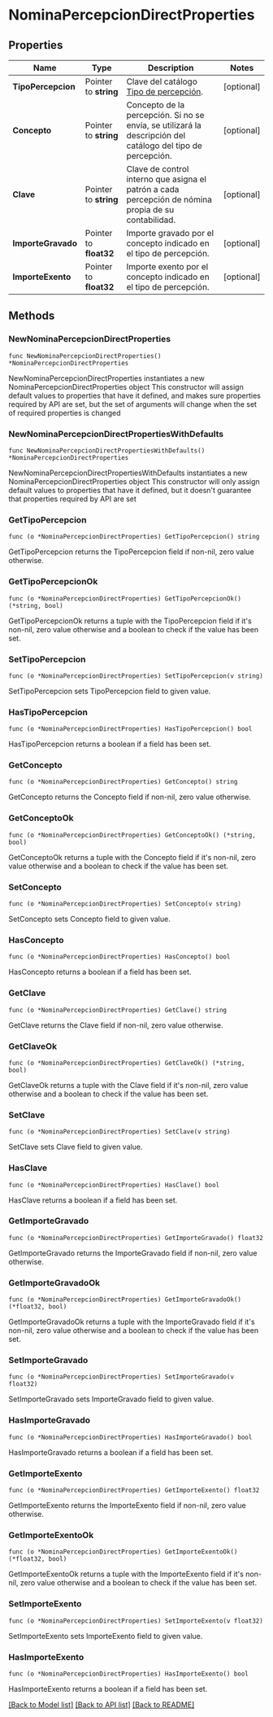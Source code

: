 # NominaPercepcionDirectProperties

## Properties

Name | Type | Description | Notes
------------ | ------------- | ------------- | -------------
**TipoPercepcion** | Pointer to **string** | Clave del catálogo [Tipo de percepción](#tipo-de-percepcion). | [optional] 
**Concepto** | Pointer to **string** | Concepto de la percepción. Si no se envía, se utilizará la descripción del catálogo del tipo de percepción. | [optional] 
**Clave** | Pointer to **string** | Clave de control interno que asigna el patrón a cada percepción de nómina propia de su contabilidad. | [optional] 
**ImporteGravado** | Pointer to **float32** | Importe gravado por el concepto indicado en el tipo de percepción. | [optional] 
**ImporteExento** | Pointer to **float32** | Importe exento por el concepto indicado en el tipo de percepción. | [optional] 

## Methods

### NewNominaPercepcionDirectProperties

`func NewNominaPercepcionDirectProperties() *NominaPercepcionDirectProperties`

NewNominaPercepcionDirectProperties instantiates a new NominaPercepcionDirectProperties object
This constructor will assign default values to properties that have it defined,
and makes sure properties required by API are set, but the set of arguments
will change when the set of required properties is changed

### NewNominaPercepcionDirectPropertiesWithDefaults

`func NewNominaPercepcionDirectPropertiesWithDefaults() *NominaPercepcionDirectProperties`

NewNominaPercepcionDirectPropertiesWithDefaults instantiates a new NominaPercepcionDirectProperties object
This constructor will only assign default values to properties that have it defined,
but it doesn't guarantee that properties required by API are set

### GetTipoPercepcion

`func (o *NominaPercepcionDirectProperties) GetTipoPercepcion() string`

GetTipoPercepcion returns the TipoPercepcion field if non-nil, zero value otherwise.

### GetTipoPercepcionOk

`func (o *NominaPercepcionDirectProperties) GetTipoPercepcionOk() (*string, bool)`

GetTipoPercepcionOk returns a tuple with the TipoPercepcion field if it's non-nil, zero value otherwise
and a boolean to check if the value has been set.

### SetTipoPercepcion

`func (o *NominaPercepcionDirectProperties) SetTipoPercepcion(v string)`

SetTipoPercepcion sets TipoPercepcion field to given value.

### HasTipoPercepcion

`func (o *NominaPercepcionDirectProperties) HasTipoPercepcion() bool`

HasTipoPercepcion returns a boolean if a field has been set.

### GetConcepto

`func (o *NominaPercepcionDirectProperties) GetConcepto() string`

GetConcepto returns the Concepto field if non-nil, zero value otherwise.

### GetConceptoOk

`func (o *NominaPercepcionDirectProperties) GetConceptoOk() (*string, bool)`

GetConceptoOk returns a tuple with the Concepto field if it's non-nil, zero value otherwise
and a boolean to check if the value has been set.

### SetConcepto

`func (o *NominaPercepcionDirectProperties) SetConcepto(v string)`

SetConcepto sets Concepto field to given value.

### HasConcepto

`func (o *NominaPercepcionDirectProperties) HasConcepto() bool`

HasConcepto returns a boolean if a field has been set.

### GetClave

`func (o *NominaPercepcionDirectProperties) GetClave() string`

GetClave returns the Clave field if non-nil, zero value otherwise.

### GetClaveOk

`func (o *NominaPercepcionDirectProperties) GetClaveOk() (*string, bool)`

GetClaveOk returns a tuple with the Clave field if it's non-nil, zero value otherwise
and a boolean to check if the value has been set.

### SetClave

`func (o *NominaPercepcionDirectProperties) SetClave(v string)`

SetClave sets Clave field to given value.

### HasClave

`func (o *NominaPercepcionDirectProperties) HasClave() bool`

HasClave returns a boolean if a field has been set.

### GetImporteGravado

`func (o *NominaPercepcionDirectProperties) GetImporteGravado() float32`

GetImporteGravado returns the ImporteGravado field if non-nil, zero value otherwise.

### GetImporteGravadoOk

`func (o *NominaPercepcionDirectProperties) GetImporteGravadoOk() (*float32, bool)`

GetImporteGravadoOk returns a tuple with the ImporteGravado field if it's non-nil, zero value otherwise
and a boolean to check if the value has been set.

### SetImporteGravado

`func (o *NominaPercepcionDirectProperties) SetImporteGravado(v float32)`

SetImporteGravado sets ImporteGravado field to given value.

### HasImporteGravado

`func (o *NominaPercepcionDirectProperties) HasImporteGravado() bool`

HasImporteGravado returns a boolean if a field has been set.

### GetImporteExento

`func (o *NominaPercepcionDirectProperties) GetImporteExento() float32`

GetImporteExento returns the ImporteExento field if non-nil, zero value otherwise.

### GetImporteExentoOk

`func (o *NominaPercepcionDirectProperties) GetImporteExentoOk() (*float32, bool)`

GetImporteExentoOk returns a tuple with the ImporteExento field if it's non-nil, zero value otherwise
and a boolean to check if the value has been set.

### SetImporteExento

`func (o *NominaPercepcionDirectProperties) SetImporteExento(v float32)`

SetImporteExento sets ImporteExento field to given value.

### HasImporteExento

`func (o *NominaPercepcionDirectProperties) HasImporteExento() bool`

HasImporteExento returns a boolean if a field has been set.


[[Back to Model list]](../README.md#documentation-for-models) [[Back to API list]](../README.md#documentation-for-api-endpoints) [[Back to README]](../README.md)


